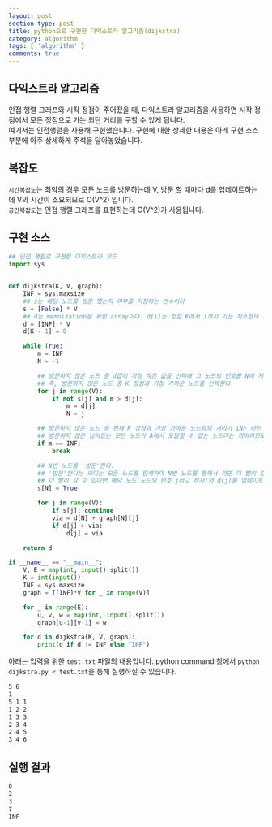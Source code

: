 ```yaml
---
layout: post
section-type: post
title: python으로 구현한 다익스트라 알고리즘(dijkstra)
category: algorithm
tags: [ 'algorithm' ]
comments: true
---
```


## 다익스트라 알고리즘

인접 행렬 그래프와 시작 정점이 주어졌을 때, 다익스트라 알고리즘을 사용하면 시작 정점에서 모든 정점으로 가는 최단 거리를 구할 수 있게 됩니다.  
여기서는 인접행렬을 사용해 구현했습니다. 구현에 대한 상세한 내용은 아래 구현 소스 부분에 아주 상세하게 주석을 달아놓았습니다.

## 복잡도 

`시간복잡도`는 최악의 경우 모든 노드를 방문하는데 V, 방문 할 때마다 d를 업데이트하는데 V의 시간이 소요되므로 O(V^2) 입니다.  
`공간복잡도`는 인접 행렬 그래프를 표현하는데 O(V^2)가 사용됩니다.  

## 구현 소스 

``` python
## 인접 행렬로 구현한 다익스트라 코드
import sys


def dijkstra(K, V, graph):
    INF = sys.maxsize
    ## s는 해당 노드를 방문 했는지 여부를 저장하는 변수이다
    s = [False] * V
    ## d는 memoization을 위한 array이다. d[i]는 정점 K에서 i까지 가는 최소한의 거리가 저장되어 있다.
    d = [INF] * V
    d[K - 1] = 0

    while True:
        m = INF
        N = -1

        ## 방문하지 않은 노드 중 d값이 가장 작은 값을 선택해 그 노드의 번호를 N에 저장한다.
        ## 즉, 방문하지 않은 노드 중 K 정점과 가장 가까운 노드를 선택한다.
        for j in range(V):
            if not s[j] and m > d[j]:
                m = d[j]
                N = j

        ## 방문하지 않은 노드 중 현재 K 정점과 가장 가까운 노드와의 거리가 INF 라는 뜻은
        ## 방문하지 않은 남아있는 모든 노드가 A에서 도달할 수 없는 노드라는 의미이므로 반복문을 빠져나간다.
        if m == INF:
            break

        ## N번 노드를 '방문'한다.
        ## '방문'한다는 의미는 모든 노드를 탐색하며 N번 노드를 통해서 가면 더 빨리 갈 수 있는 노드가 있는지 확인하고,
        ## 더 빨리 갈 수 있다면 해당 노드(노드의 번호 j라고 하자)의 d[j]를 업데이트 해준다.
        s[N] = True

        for j in range(V):
            if s[j]: continue
            via = d[N] + graph[N][j]
            if d[j] > via:
                d[j] = via

    return d

if __name__ == "__main__":
    V, E = map(int, input().split())
    K = int(input())
    INF = sys.maxsize
    graph = [[INF]*V for _ in range(V)]

    for _ in range(E):
        u, v, w = map(int, input().split())
        graph[u-1][v-1] = w

    for d in dijkstra(K, V, graph):
        print(d if d != INF else "INF")
```

아래는 입력을 위한 `test.txt` 파일의 내용입니다. python command 창에서 `python dijkstra.py < test.txt`을 통해 실행하실 수 있습니다.

``` txt
5 6
1
5 1 1
1 2 2
1 3 3
2 3 4
2 4 5
3 4 6
```

## 실행 결과

``` cmd
0
2
3
7
INF
```